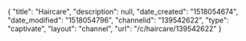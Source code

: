 {
    "title": "Haircare",
    "description": null,
    "date_created": "1518054674",
    "date_modified": "1518054796",
    "channelid": "139542622",
    "type": "captivate",
    "layout": "channel",
    "url": "\/c\/haircare\/139542622"
}